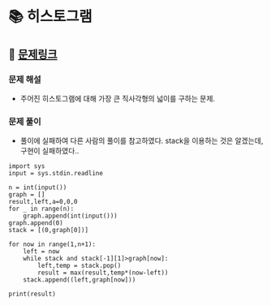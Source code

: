 
# 📚 히스토그램

## 📌 [문제링크](https://www.acmicpc.net/problem/1725)

### 문제 해설

- 주어진 히스토그램에 대해 가장 큰 직사각형의 넓이를 구하는 문제.

### 문제 풀이

- 풀이에 실패하여 다른 사람의 풀이를 참고하였다. stack을 이용하는 것은 알겠는데, 구현이 실패하였다..

```
import sys
input = sys.stdin.readline

n = int(input())
graph = []
result,left,a=0,0,0
for _ in range(n):
    graph.append(int(input()))
graph.append(0)
stack = [(0,graph[0])]

for now in range(1,n+1):
    left = now
    while stack and stack[-1][1]>graph[now]:
        left,temp = stack.pop()
        result = max(result,temp*(now-left))
    stack.append((left,graph[now]))

print(result)
```
